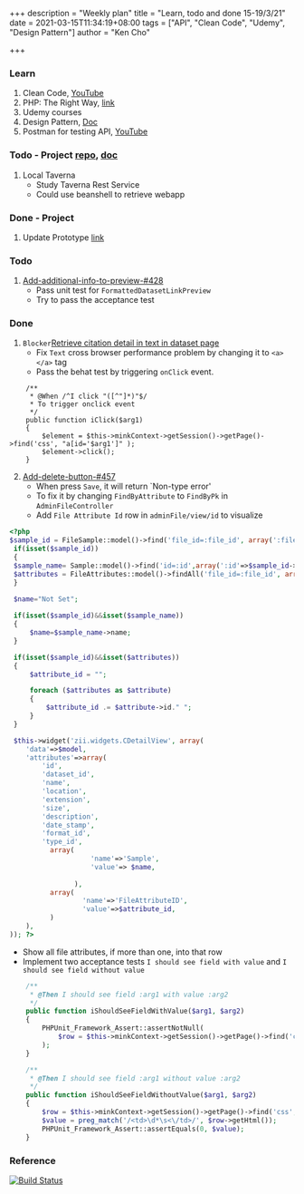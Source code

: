 +++
description = "Weekly plan"
title = "Learn, todo and done 15-19/3/21"
date = 2021-03-15T11:34:19+08:00
tags = ["API", "Clean Code", "Udemy", "Design Pattern"]
author = "Ken Cho"

+++  
### Learn
1. Clean Code, [YouTube](https://www.youtube.com/watch?v=7EmboKQH8lM)
2. PHP: The Right Way, [link](https://phptherightway.com/)
3. Udemy courses
4. Design Pattern, [Doc](https://designpatternsphp.readthedocs.io/en/latest/README.html)
5. Postman for testing API, [YouTube](https://www.freecodecamp.org/news/learn-how-to-use-postman-to-test-apis/)

### Todo - Project [repo](https://github.com/kencho51/mint_doi), [doc](https://docs.google.com/document/d/1CopK9e9QclOd91WRN1LREEBefMDb5cWoHiElj3IfKLc/edit#)
1. Local Taverna
    - Study Taverna Rest Service
    - Could use beanshell to retrieve webapp

### Done - Project
1. Update Prototype [link](https://5m1bfb.axshare.com/)

### Todo
1. [Add-additional-info-to-preview-#428](https://github.com/gigascience/gigadb-website/pull/550)
    - Pass unit test for `FormattedDatasetLinkPreview`
    - Try to pass the acceptance test


### Done
1. `Blocker`[Retrieve citation detail in text in dataset page](https://github.com/gigascience/gigadb-website/pull/521)
   - Fix `Text` cross browser performance problem by changing it to `<a></a>` tag  
   - Pass the behat test by triggering `onClick` event.
```gherkin
    /**
     * @When /^I click "([^"]*)"$/
     * To trigger onclick event
     */
    public function iClick($arg1)
    {
        $element = $this->minkContext->getSession()->getPage()->find('css', "a[id='$arg1']" );
        $element->click();
    }
```
2. [Add-delete-button-#457](https://github.com/gigascience/gigadb-website/pull/503)  
   - When press `Save`, it will return `Non-type error'  
   - To fix it by changing `FindByAttribute` to `FindByPk` in `AdminFileController`  
   - Add `File Attribute Id` row in `adminFile/view/id` to visualize  
```php
<?php
$sample_id = FileSample::model()->find('file_id=:file_id', array(':file_id'=>$model->id));
 if(isset($sample_id))
 {
 $sample_name= Sample::model()->find('id=:id',array(':id'=>$sample_id->sample_id));
 $attributes = FileAttributes::model()->findAll('file_id=:file_id', array(':file_id'=>$sample_id->file_id));
 }

 $name="Not Set";
 
 if(isset($sample_id)&&isset($sample_name))
 {
     $name=$sample_name->name;
 }

 if(isset($sample_id)&&isset($attributes))
 {
     $attribute_id = "";

     foreach ($attributes as $attribute)
     {
         $attribute_id .= $attribute->id." ";
     }
 }

 $this->widget('zii.widgets.CDetailView', array(
	'data'=>$model,
	'attributes'=>array(
		'id',
		'dataset_id',
		'name',
		'location',
		'extension',
		'size',
		'description',
		'date_stamp',
		'format_id',
		'type_id',
		  array(
                    'name'=>'Sample',
                    'value'=> $name,
                    
                ),
          array(
                  'name'=>'FileAttributeID',
                  'value'=>$attribute_id,
          )
	),
)); ?>
```
   - Show all file attributes, if more than one, into that row  
   - Implement two acceptance tests `I should see field with value` and `I should see field without value`
```php
    /**
     * @Then I should see field :arg1 with value :arg2
     */
    public function iShouldSeeFieldWithValue($arg1, $arg2)
    {
        PHPUnit_Framework_Assert::assertNotNull(
            $row = $this->minkContext->getSession()->getPage()->find('css', sprintf('table tr:contains("%s""$s")', $arg1, $arg2))
        );
    }

    /**
     * @Then I should see field :arg1 without value :arg2
     */
    public function iShouldSeeFieldWithoutValue($arg1, $arg2)
    {
        $row = $this->minkContext->getSession()->getPage()->find('css', sprintf('table tr:contains("%s""$s")', $arg1, $arg2));
        $value = preg_match('/<td>\d*\s<\/td>/', $row->getHtml());
        PHPUnit_Framework_Assert::assertEquals(0, $value);
    }
```
   
### Reference


[![Build Status](https://travis-ci.com/kencho51/gigathing.svg?branch=master)](https://travis-ci.com/kencho51/gigathing)

